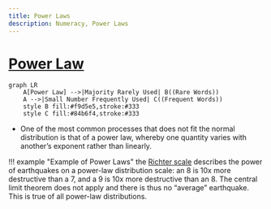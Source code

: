 ```yaml
---
title: Power Laws
description: Numeracy, Power Laws
---
```


# [Power Law](https://en.wikipedia.org/wiki/Power_law)

```mermaid
graph LR
    A[Power Law] -->|Majority Rarely Used| B((Rare Words))
    A -->|Small Number Frequently Used| C((Frequent Words))
    style B fill:#f9d5e5,stroke:#333
    style C fill:#84b6f4,stroke:#333
```

- One of the most common processes that does not fit the normal distribution is that of a power law, whereby one quantity varies with another’s exponent rather than linearly. 

!!! example "Example of Power Laws"
    the [Richter scale](https://en.wikipedia.org/wiki/Richter_scale) describes the power of earthquakes on a power-law distribution scale: an 8 is 10x more destructive than a 7, and a 9 is 10x more destructive than an 8. The central limit theorem does not apply and there is thus no “average” earthquake. This is true of all power-law distributions.
